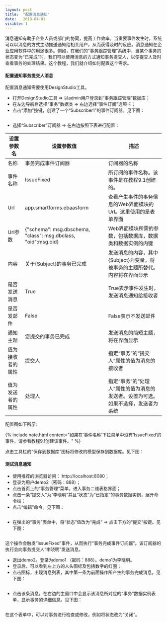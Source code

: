 ```yaml
---
layout: post
title:  "配置消息通知"
date:   2018-04-01
visible: 1
---
```


消息通知有助于企业人员或部门的协同，提高工作效率。当重要事件发生时，系统可以以消息的方式主动推送通知给相关用户，从而获得及时的反应。消息通知在企业应用软件中的用途很多。例如，在我们的“事务跟踪管理”系统中，当某个事务的状态变为“已完成”时，我们可以使用消息的方式通知事务提交人，以便提交人及时查看事务的处理结果。这个教程，我们就介绍如何配置这个需求。

#### 配置通知事务提交人消息

配置消息通知需要使用DesignStudio工具。

* 打开DesignStudio工具 => 以admin用户登录到“事务跟踪管理”数据库；
* 在左边导航栏选择“事务”数据类 => 右边选择“事件订阅”选项卡；
* 点击“添加”按键，创建了一个“Subscriber1”的事件订阅器。见下图：

<img src="{{'/assets/img/2018-4-1-创建事件订阅器.png' | prepend: site.baseurl }}" alt="">

* 选择“Subscriber”订阅器 => 在右边按照下表进行配置：

| 设置参数名 | 设置参数值 | 描述 |
|-------|--------|---------|
| 名称 | 事务完成事件订阅器 | 订阅器的名称 |
| 事件名称 | IssueFixed | 所订阅的事件名称。该事件是在教程9.1创建的。 |
| Url | app.smartforms.ebaasform | 查看产生事件的事务信息的Web界面模块的Url。这里使用的是表单界面 |
| Url参数 | {"schema": msg.dbschema, "class": msg.dbclass, "oid":msg.oid} | Web界面模块所需的参数，包括数据库，数据类和数据实例的内键 |
| 内容 | 关于{Subject}的事务已完成 | 发送消息的内容，其中{Subject}为变量，将被事务的主题所替代。内容将在界面显示 |
| 是否发送消息 | True | True表示事件发生时，发送消息通知给接收者 |
| 是否发邮件 | False | False表示不发送邮件 |
| 通知主题 | 您提交的事务已完成 | 发送消息的简短主题，将在界面显示 |
| 值为接收者的属性 | 提交人 | 指定“事务”的“提交人”属性的值为消息的接收者 |
| 值为发送者的属性 | 处理人 | 指定“事务”的“处理人”属性的值为消息的发送者。设置为可选。如果不选择，发送者为系统 |

配置图如下所示: 
<img src="{{'/assets/img/2018-4-1-配置事件订阅器.png' | prepend: site.baseurl }}" alt="">

{% include note.html content="如果在‘事件名称’下拉菜单中没有‘IssueFixed’的事件，请参看教程9.1创建该事件。" %}

点击工具栏的“保存到数据库”图标将修改的模型保存到数据库。见下图：
<img src="{{'/assets/img/2018-4-1-保存到数据库.png' | prepend: site.baseurl }}" alt="">

#### 测试消息通知

* 使用推荐的浏览器访问： http://localhost:8080；
* 登录为用户demo2（密码：888）；
* 点击首页上的“事务管理”菜单，进入事务二维表格界面；
* 点击一条“提交人”为“李晓明”并且“状态”为“已指定”的事务数据实例，展开命令栏；
* 点击“编辑”命令。见下图：

<img src="{{'/assets/img/2018-4-1-编辑事务记录.png' | prepend: site.baseurl }}" alt="">

* 在弹出的“事务”表单中，将“状态”值改为“完成” => 点击下方的“提交”按键。见下图：

<img src="{{'/assets/img/2018-4-1-修改事务记录状态.png' | prepend: site.baseurl }}" alt="">

这个操作会触发“IssueFixed”事件，从而执行“事务完成事件订阅器”。该订阅器的执行会向事务提交人“李晓明”发送消息。

* 退出demo2。登录为demo1 （密码：888）。demo1为李晓明。
* 登录后，可以看到左上方的人头图标及包括数字的红圈；
* 点击图标，出现消息列表，其中第一条为前面操作所产生的事务完成消息。见下图：

<img src="{{'/assets/img/2018-4-1-查看消息通知.png' | prepend: site.baseurl }}" alt="">

* 点击该条消息，在右边的主窗口中会显示该消息所对应的“事务”数据实例表单，显示事务的详细信息。见下图：

<img src="{{'/assets/img/2018-4-1-查看事务表单.png' | prepend: site.baseurl }}" alt="">

在这个表单中，可以对事务进行检查或修改，例如将状态改为“关闭”。




